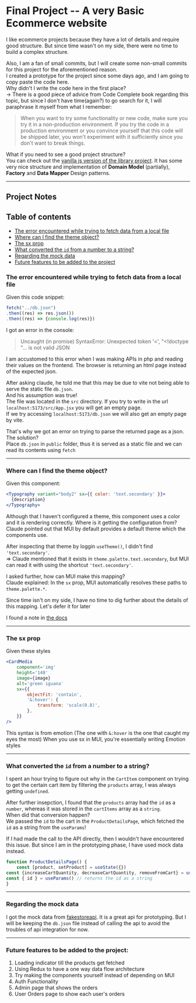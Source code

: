 # Final Project -- A very Basic Ecommerce website

I like ecommerce projects because they have a lot of details and require good structure. But since time wasn't on my side, there were no time to build a complex structure.  

Also, I am a fan of small commits, but I will create some non-small commits for this project for the aforementioned reason.  
I created a prototype for the project since some days ago, and I am going to copy paste the code here.  
Why didn't I write the code here in the first place?  
-> There is a good piece of advice from Code Complete book regarding this topic, but since I don't have time(again?) to go search for it, I will paraphrase it myself from what I remember:  
> When you want to try some functionality or new code, make sure you try it in a non-production environment. If you try the code in a production environment or you convince yourself that this code will be shipped later, you won't experiment with it sufficiently since you don't want to break things.

What if you need to see a good project structure?  
You can check out the [vanilla js version of the library project](../library-project/). It has some very nice structure and implementation of **Domain Model** (partially), **Factory** and **Data Mapper** Design patterns.
____
## Project Notes

## Table of contents
- [The error encountered while trying to fetch data from a local file](#the-error-encountered-while-trying-to-fetch-data-from-a-local-file)
- [Where can I find the theme object?](#where-can-i-find-the-theme-object)
- [The sx prop](#the-sx-prop)
- [What converted the `id` from a number to a string?](#what-converted-the-id-from-a-number-to-a-string)
- [Regarding the mock data](#regarding-the-mock-data)
- [Future features to be added to the project](#future-features-to-be-added-to-the-project)

### The error encountered while trying to fetch data from a local file
Given this code snippet: 
```js
fetch("../db.json")
.then((res) => res.json())
.then((res) => {console.log(res)})
```
I got an error in the console: 
> Uncaught (in promise) SyntaxError: Unexpected token '<', "<!doctype "... is not valid JSON

I am accustomed to this error when I was making APIs in php and reading their values on the frontend. The browser is returning an html page instead of the expected json.

After asking claude, he told me that this may be due to vite not being able to serve the static file `db.json`.  
And his assumption was true!  
The file was located in the `src` directory. If you try to write in the url `localhost:5173/src/App.jsx` you will get an empty page.  
If we try accessing `localhost:5173/db.json` we will also get an empty page by vite.

That's why we got an error on trying to parse the returned page as a json.  
The solution?  
Place `db.json` in `public` folder, thus it is served as a static file and we can read its contents using `fetch`
_____
### Where can I find the theme object?
Given this component: 
```jsx
<Typography variant="body2" sx={{ color: 'text.secondary' }}>
  {description}
</Typography>
```
Although that I haven't configured a theme, this component uses a color and it is rendering correctly. Where is it getting the configuration from?  
Claude pointed out that MUI by default provides a default theme which the components use.  

After inspecting that theme by loggin `useTheme()`, I didn't find `'text.secondary'`.  
=> Claude mentioned that it exists in `theme.palette.text.secondary`, but MUI can read it with using the shortcut `'text.secondary'`.  

I asked further, how can MUI make this mapping?  
Claude explained: In the `sx` prop, MUI automatically resolves these paths to `theme.palette.*`.  

Since time isn't on my side, I have no time to dig further about the details of this mapping. Let's defer it for later

I found a note in [the docs](https://mui.com/system/getting-started/the-sx-prop/#palette)
_____
### The sx prop
Given these styles
```jsx
<CardMedia
	component='img'
	height='140'
	image={image}
	alt='green iguana'
	sx={{
		objectFit: 'contain',
		'&:hover': {
			transform: 'scale(0.8)',
		},
	}}
/>
```
This syntax is from emotion (The one with `&:hover` is the one that caught my eyes the most)
When you use sx in MUI, you're essentially writing Emotion styles
____
### What converted the `id` from a number to a string?
I spent an hour trying to figure out why in the `CartItem` component on trying to get the certain cart item by filtering the `products` array, I was always getting `undefined`.  

After further insepction, I found that the `products` array had the `id` as a `number`, whereas it was stored in the `cartItems` array as a `string`.  
When did that conversion happen?  
We passed the `id` to the cart in the `ProductDetailsPage`, which fetched the `id` as a string from the `useParams`!  

If I had made the call to the API directly, then I wouldn't have encountered this issue. But since I am in the prototyping phase, I have used mock data instead.
```jsx
function ProductDetailsPage() {
	const [product, setProduct] = useState({})
const {increaseCartQuantity, decreaseCartQuantity, removeFromCart} = useCartContext()
const { id } = useParams() // returns the id as a string
}
```
_____
### Regarding the mock data
I got the mock data from [fakestoreapi](https://fakestoreapi.com/). It is a great api for prototyping. But I will be keeping the `db.json` file instead of calling the api to avoid the troubles of api integration for now. 
____
### Future features to be added to the project: 

1. Loading indicator till the products get fetched
2. Using Redux to have a one way data flow architecture
3. Try making the components yourself instead of depending on MUI
4. Auth Functionality
5. Admin page that shows the orders
6. User Orders page to show each user's orders

